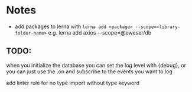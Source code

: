 # Notes

- add packages to lerna with `lerna add <package> --scope=<library-folder-name>` e.g. lerna add axios --scope=@eweser/db

## TODO:

when you initialize the database you can set the log level with {debug}, or you can just use the .on and subscribe to the events you want to log

add linter rule for no type import without type keyword
